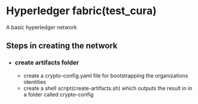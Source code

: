 # Hyperledger fabric(test_cura)
A basic hyperledger network


## Steps in creating the network
*   ### **create artifacts folder**
    *   create a crypto-config.yaml file for bootstrapping the organizations identities
    *   create a shell script(create-artifacts.sh) which outputs the result in in a folder called crypto-config 
